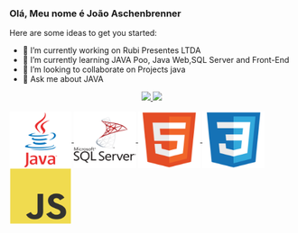 ### Olá, Meu nome é João Aschenbrenner

Here are some ideas to get you started:

- 🔭 I’m currently working on Rubi Presentes LTDA
- 🌱 I’m currently learning JAVA Poo, Java Web,SQL Server and Front-End
- 👯 I’m looking to collaborate on Projects java
- 💬 Ask me about JAVA



<div align="center">
  <a href="https://github.com/Joao-Aschenbrenner">
  <img height="140em" src="https://github-readme-stats.vercel.app/api?username=Joao-Aschenbrenner&show_icons=true&theme=dark&include_all_commits=true&count_private=true"/>
  <img height="140em" src="https://github-readme-stats.vercel.app/api/top-langs/?username=Joao-Aschenbrenner&layout=compact&langs_count=7&theme=dark"/>
</div>

<div style="display: inline_block">
<br>

  <img align="center" alt="JAVA" height="100" width="110" src="https://raw.githubusercontent.com/devicons/devicon/master/icons/java/java-original-wordmark.svg" />

  <img align="center" alt="SQL SERVER" height="100" width="110" src="https://github.com/Joao-Aschenbrenner/Joao-Aschenbrenner/blob/main/devicon-master/icons/microsoftsqlserver/microsoft-sql-server-logo-svgrepo-com.svg" />

  <img align="center" alt="HTML" height="100" width="110" src="https://raw.githubusercontent.com/devicons/devicon/master/icons/html5/html5-original.svg" />

  <img align="center" alt="CSS" height="100" width="110" src="https://github.com/Joao-Aschenbrenner/Joao-Aschenbrenner/blob/main/devicon-master/icons/css3/css3-original.svg" />

  <img align="center" alt="JavaScript" height="100" width="110" src="https://raw.githubusercontent.com/devicons/devicon/master/icons/javascript/javascript-original.svg" />
  
</div>

##